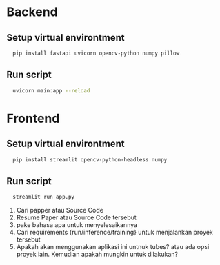 # Backend
## Setup virtual environtment
``` bash
  pip install fastapi uvicorn opencv-python numpy pillow
```

## Run script
``` bash
  uvicorn main:app --reload
```

# Frontend
## Setup virtual environtment
``` bash
  pip install streamlit opencv-python-headless numpy
```
## Run script
``` bash
  streamlit run app.py
```

1. Cari papper atau Source Code
2. Resume Paper atau Source Code tersebut
3. pake bahasa apa untuk menyelesaikannya
4. Cari requirements {run/inference/training} untuk menjalankan proyek tersebut
5. Apakah akan menggunakan aplikasi ini untnuk tubes? atau ada opsi proyek lain. Kemudian apakah mungkin untuk dilakukan?